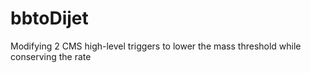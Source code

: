 # bbtoDijet
Modifying 2 CMS high-level triggers to lower the mass threshold while conserving the rate
